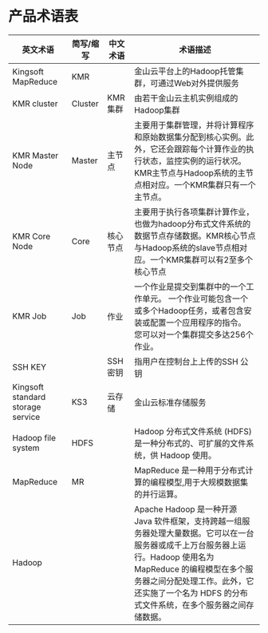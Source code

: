 # 产品术语表


| 英文术语 | 简写/缩写 | 中文术语 | 术语描述 |
| -- | -- | -- | -- |
| Kingsoft MapReduce | KMR |  | 金山云平台上的Hadoop托管集群，可通过Web对外提供服务 |
| KMR cluster | Cluster | KMR 集群 | 由若干金山云主机实例组成的Hadoop集群 |
| KMR Master Node | Master | 主节点 | 主要用于集群管理，并将计算程序和原始数据集分配到核心实例。此外，它还会跟踪每个计算作业的执行状态，监控实例的运行状况。KMR主节点与Hadoop系统的主节点相对应。一个KMR集群只有一个主节点。 |
| KMR Core Node | Core | 核心节点 | 主要用于执行各项集群计算作业，也做为hadoop分布式文件系统的数据节点存储数据。KMR核心节点与Hadoop系统的slave节点相对应。一个KMR集群可以有2至多个核心节点 |
| KMR Job | Job | 作业 | 一个作业是提交到集群中的一个工作单元。 一个作业可能包含一个或多个Hadoop任务，或者包含安装或配置一个应用程序的指令。 您可以对一个集群提交多达256个作业。 |
| SSH KEY |  | SSH密钥 | 指用户在控制台上上传的SSH 公钥 |
| Kingsoft standard storage service | KS3 | 云存储 | 金山云标准存储服务 |
| Hadoop file system | HDFS |  | Hadoop 分布式文件系统 (HDFS) 是一种分布式的、可扩展的文件系统，供 Hadoop 使用。 |
| MapReduce | MR | | MapReduce 是一种用于分布式计算的编程模型,用于大规模数据集的并行运算。| 
| Hadoop |  |  | Apache Hadoop 是一种开源 Java 软件框架，支持跨越一组服务器处理大量数据。它可以在一台服务器或成千上万台服务器上运行。Hadoop 使用名为 MapReduce 的编程模型在多个服务器之间分配处理工作。此外，它还实施了一个名为 HDFS 的分布式文件系统，在多个服务器之间存储数据。 |

